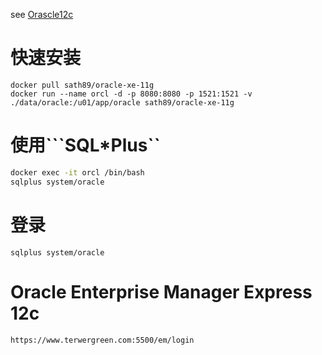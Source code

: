 see 
[Orascle12c](https://github.com/oracle/docker-images/tree/master/OracleDatabase/SingleInstance)

# 快速安装

```
docker pull sath89/oracle-xe-11g
docker run --name orcl -d -p 8080:8080 -p 1521:1521 -v ./data/oracle:/u01/app/oracle sath89/oracle-xe-11g
```

# 使用```SQL*Plus``

```bash
docker exec -it orcl /bin/bash
sqlplus system/oracle
```

# 登录

```
sqlplus system/oracle
```

# Oracle Enterprise Manager Express 12c

```
https://www.terwergreen.com:5500/em/login
```